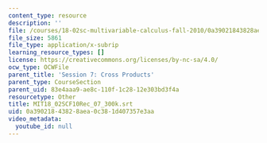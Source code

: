 ```yaml
---
content_type: resource
description: ''
file: /courses/18-02sc-multivariable-calculus-fall-2010/0a39021843828aea0c381d407357e3aa_MIT18_02SCF10Rec_07_300k.srt
file_size: 5861
file_type: application/x-subrip
learning_resource_types: []
license: https://creativecommons.org/licenses/by-nc-sa/4.0/
ocw_type: OCWFile
parent_title: 'Session 7: Cross Products'
parent_type: CourseSection
parent_uid: 83e4aaa9-ae8c-110f-1c28-12e303bd3f4a
resourcetype: Other
title: MIT18_02SCF10Rec_07_300k.srt
uid: 0a390218-4382-8aea-0c38-1d407357e3aa
video_metadata:
  youtube_id: null
---
```

